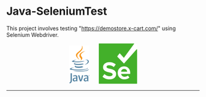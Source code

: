 # Java-SeleniumTest
This project involves testing "https://demostore.x-cart.com/" using Selenium Webdriver.
<p align="center">
  <img src="resources/JavaLogo.png" height="100">&nbsp;&nbsp;&nbsp;&nbsp;&nbsp;&nbsp;<img src="resources/SeleniumLogo.png" width="100">
</p>

---
